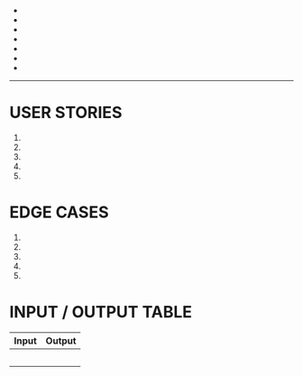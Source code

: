 -
-
-
-
-
-
-
---------------------------------------------


# USER STORIES
1.
2.
3.
4.
5.


# EDGE CASES

1.
2.
3.
4.
5.


# INPUT / OUTPUT TABLE

|       Input       |     Output       |
|-------------------|------------------|
|                   |                  |
|                   |                  |
|                   |                  |
|                   |                  |
|                   |                  |

